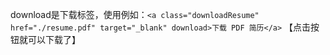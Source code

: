 download是下载标签，使用例如：```<a class="downloadResume" href="./resume.pdf" target="_blank" download>下载 PDF 简历</a>``` 【点击按钮就可以下载了】

